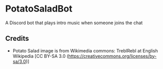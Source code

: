 # PotatoSaladBot
A Discord bot that plays intro music when someone joins the chat

## Credits
- Potato Salad image is from Wikimedia commons: TreblRebl at English Wikipedia [CC BY-SA 3.0 (https://creativecommons.org/licenses/by-sa/3.0)]